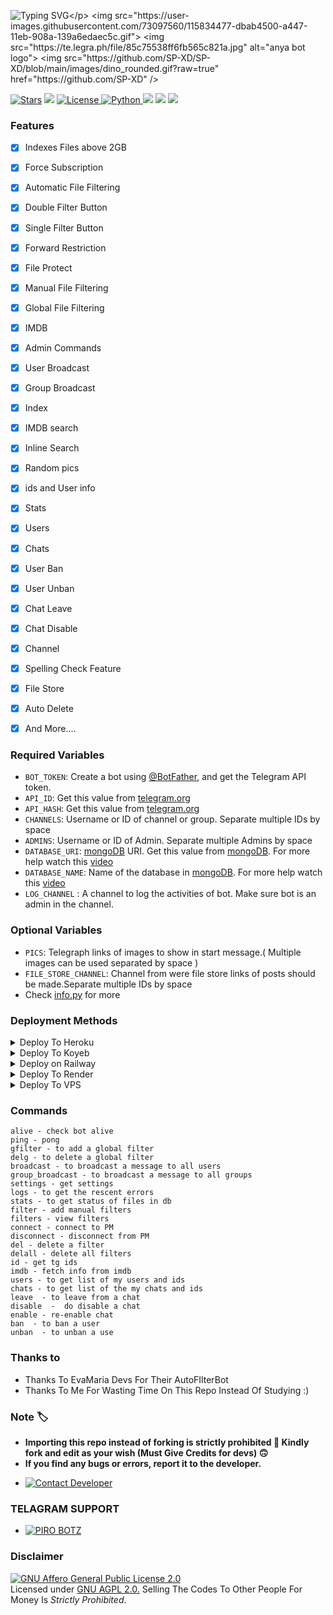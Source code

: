 ![Typing SVG](https://readme-typing-svg.herokuapp.com/?lines=𝚆𝙴𝙻𝙲𝙾𝙼𝙴+𝚃𝙾+𝙰𝙽𝚈𝙰+𝙱𝙾𝚃+!;𝙰+𝙿𝙾𝚆𝙴𝚁𝙵𝚄𝙻+𝙰𝚄𝚃𝙾𝙵𝙸𝙻𝚃𝙴𝚁+𝙱𝙾𝚃+!;𝙲𝚁𝙴𝙰𝚃𝙴𝙳+𝙱𝚈+@𝙰𝙼_𝙵𝙸𝙻𝙼𝚂!)</p>
<img src="https://user-images.githubusercontent.com/73097560/115834477-dbab4500-a447-11eb-908a-139a6edaec5c.gif">
<img src="https://te.legra.ph/file/85c75538ff6fb565c821a.jpg" alt="anya bot logo">
<img src="https://github.com/SP-XD/SP-XD/blob/main/images/dino_rounded.gif?raw=true" href="https://github.com/SP-XD" />


<a href="https://github.com/ritheshrkrm/PiroAutoFilterBot/stargazers"><img src="https://img.shields.io/github/stars/ritheshrkrm/PiroAutoFilterBot?color=black&logo=github&logoColor=black&style=for-the-badge" alt="Stars" /></a>
<a href="https://github.com/ritheshrkrm/PiroAutoFilterBot/network/members"> <img src="https://img.shields.io/github/forks/ritheshrkrm/PiroAutoFilterBot?color=black&logo=github&logoColor=black&style=for-the-badge" /></a>
<a href="https://github.com/ritheshrkrm/PiroAutoFilterBot/blob/master/LICENSE"> <img src="https://img.shields.io/badge/License- GPL 2.0 license -blueviolet?style=for-the-badge" alt="License" /> </a>
<a href="https://www.python.org/"> <img src="https://img.shields.io/badge/Written%20in-Python-skyblue?style=for-the-badge&logo=python" alt="Python" /> </a>
<a href="https://pypi.org/project/Pyrogram/"> <img src="https://img.shields.io/pypi/v/pyrogram?color=white&label=pyrogram&logo=python&logoColor=blue&style=for-the-badge" /></a>
<a href="https://github.com/ritheshrkrm/PiroAutoFilterBot"> <img src="https://img.shields.io/github/repo-size/ritheshrkrm/PiroAutoFilterBot?color=skyblue&logo=github&logoColor=blue&style=for-the-badge" /></a>
<a href="https://github.com/ritheshrkrm/PiroAutoFilterBot/commits/kdbotz"> <img src="https://img.shields.io/github/last-commit/ritheshrkrm/PiroAutoFilterBot?color=black&logo=github&logoColor=black&style=for-the-badge" /></a>

### Features

- [x] Indexes Files above 2GB
- [x] Force Subscription
- [x] Automatic File Filtering
- [x] Double Filter Button
- [x] Single Filter Button
- [x] Forward Restriction
- [x] File Protect
- [x] Manual File Filtering
- [x] Global File Filtering
- [x] IMDB
- [x] Admin Commands
- [x] User Broadcast
- [x] Group Broadcast
- [x] Index
- [x] IMDB search
- [x] Inline Search
- [x] Random pics
- [x] ids and User info 
- [x] Stats
- [x] Users
- [x] Chats
- [x] User Ban
- [x] User Unban
- [x] Chat Leave
- [x] Chat Disable
- [x] Channel
- [x] Spelling Check Feature
- [x] File Store
- [x] Auto Delete
- [x] And More....


### Required Variables
* `BOT_TOKEN`: Create a bot using [@BotFather](https://telegram.dog/BotFather), and get the Telegram API token.
* `API_ID`: Get this value from [telegram.org](https://my.telegram.org/apps)
* `API_HASH`: Get this value from [telegram.org](https://my.telegram.org/apps)
* `CHANNELS`: Username or ID of channel or group. Separate multiple IDs by space
* `ADMINS`: Username or ID of Admin. Separate multiple Admins by space
* `DATABASE_URI`: [mongoDB](https://www.mongodb.com) URI. Get this value from [mongoDB](https://www.mongodb.com). For more help watch this [video](https://youtu.be/1G1XwEOnxxo)
* `DATABASE_NAME`: Name of the database in [mongoDB](https://www.mongodb.com). For more help watch this [video](https://youtu.be/1G1XwEOnxxo)
* `LOG_CHANNEL` : A channel to log the activities of bot. Make sure bot is an admin in the channel.
### Optional Variables
* `PICS`: Telegraph links of images to show in start message.( Multiple images can be used separated by space )
* `FILE_STORE_CHANNEL`: Channel from were file store links of posts should be made.Separate multiple IDs by space
* Check [info.py](https://github.com/ritheshrkrm/PiroAutoFilterBot/blob/master/info.py) for more

### Deployment Methods
<details><summary>Deploy To Heroku</summary>
<p>
<br>
<a href="https://heroku.com/deploy?template=https://github.com/ritheshrkrm/PiroAutoFilterBot">
  <img src="https://www.herokucdn.com/deploy/button.svg" alt="Deploy To Heroku">
</a>
</p>
</details>

<details><summary>Deploy To Koyeb</summary>
<b>The fastest way to deploy the application is to click the Deploy to Koyeb button below.</b>

[![Deploy to Koyeb](https://www.koyeb.com/static/images/deploy/button.svg)](https://app.koyeb.com/deploy?type=git&repository=https://github.com/ritheshrkrm/PiroAutoFilterBot&branch=main&name=pirobot)
</details>

<details><summary>Deploy on Railway</summary>
<a href="https://railway.app/new/template/y0ryFO">
<img src="https://railway.app/button.svg" alt="Deploy on Railway">
</a>
</details>

<details><summary>Deploy To Render</summary>
<br>
<a href="https://render.com/deploy?repo=https://github/ritheshrkrm/PiroAutoFilterBot/tree/master">
<img src="https://render.com/images/deploy-to-render-button.svg" alt="Deploy to Render">
</a>
</details>

<details><summary>Deploy To VPS</summary>
<p>
<pre>
Use VPS Branch
git clone https://github.com/ritheshrkrm/PiroAutoFilterBot
# Install Packages
pip3 install -U -r requirements.txt
Edit info.py with variables as given below then run bot
python3 bot.py
</pre>
</p>
</details>


### Commands
```
alive - check bot alive  
ping - pong  
gfilter - to add a global filter 
delg - to delete a global filter 
broadcast - to broadcast a message to all users 
group_broadcast - to broadcast a message to all groups 
settings - get settings   
logs - to get the rescent errors  
stats - to get status of files in db 
filter - add manual filters 
filters - view filters  
connect - connect to PM 
disconnect - disconnect from PM  
del - delete a filter  
delall - delete all filters    
id - get tg ids 
imdb - fetch info from imdb  
users - to get list of my users and ids 
chats - to get list of the my chats and ids   
leave  - to leave from a chat 
disable  -  do disable a chat 
enable - re-enable chat 
ban  - to ban a user  
unban  - to unban a use
```



### Thanks to 
 - Thanks To EvaMaria Devs For Their AutoFIlterBot
 - Thanks To Me For Wasting Time On This Repo Instead Of Studying :)

 ### Note 🏷️
 - <b>Importing this repo instead of forking is strictly prohibited 🚫 Kindly fork and edit as your wish (Must Give Credits for devs) 🙃</b>
 - <b>If you find any bugs or errors, report it to the developer.</b>
* [![Contact Developer](https://img.shields.io/static/v1?label=Contact+Developer&message=On+Telegram&color=critical)](https://telegram.me/raixchat)

### TELAGRAM SUPPORT 

* [![PIRO BOTZ](https://img.shields.io/static/v1?label=PIRO&message=BOTZ&color=critical)](https://telegram.me/piroxbots)



### Disclaimer
[![GNU Affero General Public License 2.0](https://www.gnu.org/graphics/agplv3-155x51.png)](https://www.gnu.org/licenses/agpl-3.0.en.html#header)    
Licensed under [GNU AGPL 2.0.](https://github.com/ritheshrkrm/PiroAutoFilterBot/blob/master/LICENSE)
Selling The Codes To Other People For Money Is *Strictly Prohibited*.
